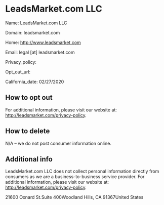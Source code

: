 
# LeadsMarket.com LLC

Name: LeadsMarket.com LLC

Domain: leadsmarket.com

Home: http://www.leadsmarket.com

Email: legal [at] leadsmarket.com

Privacy_policy: 

Opt_out_url: 

California_date: 02/27/2020



## How to opt out

For additional information, please visit our website at: http://leadsmarket.com/privacy-policy.

## How to delete

N/A – we do not post consumer information online.

## Additional info

LeadsMarket.com LLC does not collect personal information directly from consumers as we are a business-to-business service provider. For additional information, please visit our website at: http://leadsmarket.com/privacy-policy.

21600 Oxnard St.Suite 400Woodland Hills, CA 91367United States

